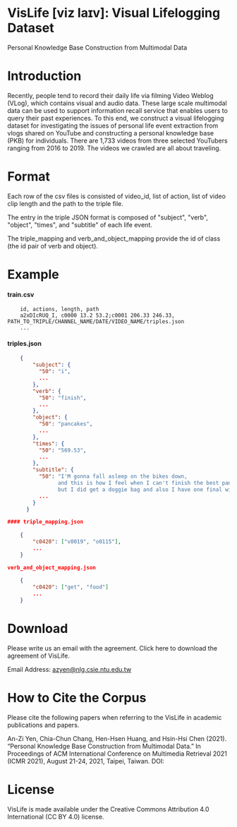 # VisLife [viz laɪv]: Visual Lifelogging Dataset

Personal Knowledge Base Construction from Multimodal Data
# Introduction
Recently, people tend to record their daily life via filming Video Weblog (VLog), which contains visual and audio data. These large scale multimodal data can be used to support information recall service that enables users to query their past experiences. To this end, we construct a visual lifelogging dataset for investigating the issues of personal life event extraction from vlogs shared on YouTube and constructing a personal knowledge base (PKB) for individuals. There are 1,733 videos from three selected YouTubers ranging from 2016 to 2019. The videos we crawled are all about traveling.

# Format
Each row of the csv files is consisted of video_id, list of action, list of video clip length and the path to the triple file.

The entry in the triple JSON format is composed of "subject", "verb", "object", "times", and "subtitle" of each life event.

The triple_mapping and verb_and_object_mapping provide the id of class (the id pair of verb and object).

# Example
#### train.csv
    
```
    id, actions, length, path
    a2xDIcRUQ_I, c0000 13.2 53.2;c0001 206.33 246.33, PATH_TO_TRIPLE/CHANNEL_NAME/DATE/VIDEO_NAME/triples.json
    ...
```

#### triples.json
```json
    {
        "subject": {
          "50": "i",
          ...
        },
        "verb": {
          "50": "finish",
          ...
        },
        "object": {
          "50": "pancakes",
          ...
        },
        "times": {
          "50": "569.53",
          ...
        },
        "subtitle": {
          "50": "I'M gonna fall asleep on the bikes down,
                and this is how I feel when I can't finish the best pancakes in the world,
                but I did get a doggie bag and also I have one final wish yo.",
          ...
        }
      }
```
   
```json
#### triple_mapping.json
    
    {
        "c0420": ["v0019", "o0115"],
        ...
    }
```
   
```json
verb_and_object_mapping.json
    
    {
        "c0420": ["get", "food"]
        ...
    }
```
    
# Download
Please write us an email with the agreement. Click here to download the agreement of VisLife.

Email Address: azyen@nlg.csie.ntu.edu.tw

# How to Cite the Corpus
Please cite the following papers when referring to the VisLife in academic publications and papers.

An-Zi Yen, Chia-Chun Chang, Hen-Hsen Huang, and Hsin-Hsi Chen (2021). “Personal Knowledge Base Construction from Multimodal Data.” In Proceedings of ACM International Conference on Multimedia Retrieval 2021 (ICMR 2021), August 21-24, 2021, Taipei, Taiwan.
DOI:
# License
VisLife is made available under the Creative Commons Attribution 4.0 International (CC BY 4.0) license.
